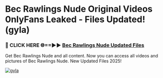 # Bec Rawlings Nude Original Videos 0nlyFans Leaked - Files Updated! (gyla)

<h3>🔴 CLICK HERE 🌐==►► <a href="https://tinyurl.com/y5r63du9" rel="nofollow">Bec Rawlings Nude Updated Files</a></h3>

Get Bec Rawlings Nude and all content. Now you can access all videos and pictures of Bec Rawlings Nude. New Updated Files 2025!

[![gyla](https://i.imgur.com/UVo9nyh.gif)](https://tinyurl.com/y5r63du9)